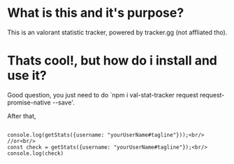 # What is this and it's purpose?

This is an valorant statistic tracker, powered by tracker.gg (not affliated tho).

# Thats cool!, but how do i install and use it?

Good question, you just need to do `npm i val-stat-tracker request request-promise-native --save'. 

After that,
```const { getStats } = require("val-stat-tracker");<br/>

console.log(getStats({username: "yourUserName#tagline"}));<br/>
//or<br/>
const check = getStats({username: "yourUserName#tagline"});<br/>
console.log(check)
```
